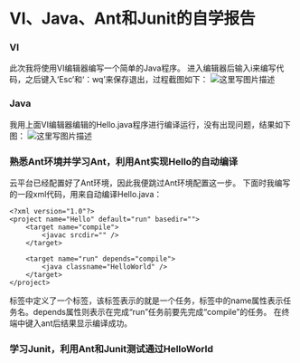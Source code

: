 # VI、Java、Ant和Junit的自学报告
### VI
此次我将使用VI编辑器编写一个简单的Java程序。
进入编辑器后输入i来编写代码，之后键入‘Esc’和‘：wq’来保存退出，过程截图如下：
![这里写图片描述](https://img-blog.csdn.net/20180414111618221?watermark/2/text/aHR0cHM6Ly9ibG9nLmNzZG4ubmV0L3dlaXhpbl8zNjMwODQ0NQ==/font/5a6L5L2T/fontsize/400/fill/I0JBQkFCMA==/dissolve/70)

### Java
我用上面VI编辑器编辑的Hello.java程序进行编译运行，没有出现问题，结果如下图：
![这里写图片描述](https://img-blog.csdn.net/20180414112139682?watermark/2/text/aHR0cHM6Ly9ibG9nLmNzZG4ubmV0L3dlaXhpbl8zNjMwODQ0NQ==/font/5a6L5L2T/fontsize/400/fill/I0JBQkFCMA==/dissolve/70)

### 熟悉Ant环境并学习Ant，利用Ant实现Hello的自动编译
云平台已经配置好了Ant环境，因此我便跳过Ant环境配置这一步。
下面时我编写的一段xml代码，用来自动编译Hello.java：
```
<?xml version="1.0"?>
<project name="Hello" default="run" basedir="">
	<target name="compile">
		<javac srcdir="" />
	</target>

	<target name="run" depends="compile">
		<java classname="HelloWorld" />
	</target>
</project>
```

<project>标签中定义了一个<target>标签，该标签表示的就是一个任务，<target>标签中的name属性表示任务名。depends属性则表示在完成“run”任务前要先完成“compile”的任务。
在终端中键入ant后结果显示编译成功。

### 学习Junit，利用Ant和Junit测试通过HelloWorld
